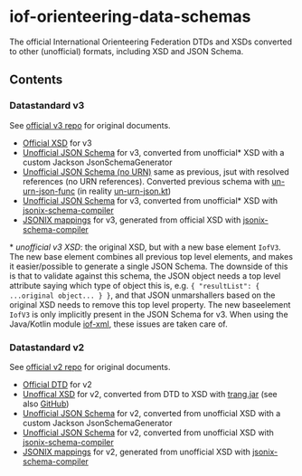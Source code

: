 # iof-orienteering-data-schemas

The official International Orienteering Federation DTDs and XSDs converted to other (unofficial) formats, including XSD and JSON Schema.

## Contents

### Datastandard v3

See [official v3 repo](https://github.com/international-orienteering-federation/datastandard-v3) for original documents.

- [Official XSD](./IOF.xsd) for v3
- [Unofficial JSON Schema](./iof_v3_schema.json) for v3, converted from unofficial\* XSD with a custom Jackson JsonSchemaGenerator
- [Unofficial JSON Schema (no URN)](./iof_v3_schema_no_urn.json) same as previous, jsut with resolved references (no URN references). Converted previous schema with [un-urn-json-func](https://github.com/mikaello/un-urn-json-func) (in reality [un-urn-json.kt](https://gist.github.com/mikaello/61c05825baa73e920c3ef34417589cc0))
- [Unofficial JSON Schema](./IOF_v3.json) for v3, converted from unofficial\* XSD with [jsonix-schema-compiler](https://github.com/highsource/jsonix-schema-compiler)
- [JSONIX mappings](./IOF_v3.js) for v3, generated from official XSD with [jsonix-schema-compiler](https://github.com/highsource/jsonix-schema-compiler)

\* _unofficial v3 XSD_: the original XSD, but with a new base element `IofV3`. The new base element combines all previous top level elements, and makes it easier/possible to generate a single JSON Schema. The downside of this is that to validate against this schema, the JSON object needs a top level attribute saying which type of object this is, e.g. `{ "resultList": { ...original object... } }`, and that JSON unmarshallers based on the original XSD needs to remove this top level property. The new baseelement `IofV3` is only implicitly present in the JSON Schema for v3. When using the Java/Kotlin module [iof-xml](https://github.com/orienteering-oss/iof-xml), these issues are taken care of.

### Datastandard v2

See [official v2 repo](https://github.com/international-orienteering-federation/datastandard-v2) for original documents.

- [Official DTD](./IOFdata.dtd) for v2
- [Unoffical XSD](./iof_v2.xsd) for v2, converted from DTD to XSD with [trang.jar](https://relaxng.org/jclark/trang-manual.html) (see also [GitHub](https://github.com/relaxng/jing-trang))
- [Unofficial JSON Schema](./iof_v2_schema.json) for v2, converted from unofficial XSD with a custom Jackson JsonSchemaGenerator
- [Unofficial JSON Schema](./IOF_v2.json) for v2, converted from unofficial XSD with [jsonix-schema-compiler](https://github.com/highsource/jsonix-schema-compiler)
- [JSONIX mappings](./IOF_v2.js) for v2, generated from unofficial XSD with [jsonix-schema-compiler](https://github.com/highsource/jsonix-schema-compiler)
